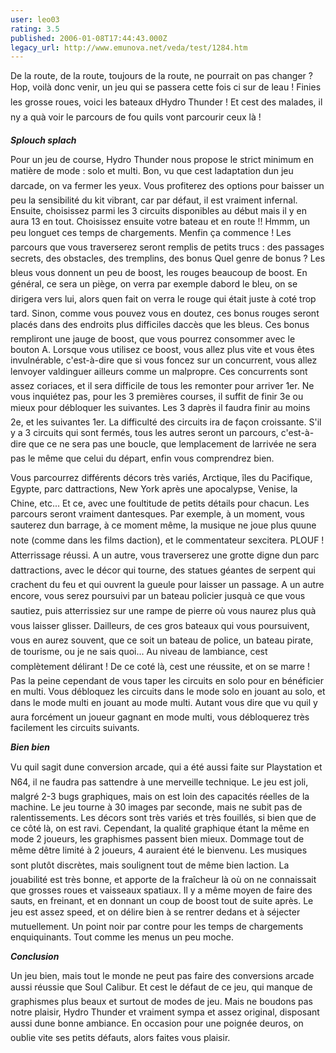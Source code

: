 ```yaml
---
user: leo03
rating: 3.5
published: 2006-01-08T17:44:43.000Z
legacy_url: http://www.emunova.net/veda/test/1284.htm
---
```

De la route, de la route, toujours de la route, ne pourrait on pas changer ? Hop, voilà donc venir, un jeu qui se passera cette fois ci sur de leau ! Finies les grosse roues, voici les bateaux dHydro Thunder ! Et cest des malades, il ny a quà voir le parcours de fou quils vont parcourir ceux là !  

  

_**Splouch splach**_  

  

Pour un jeu de course, Hydro Thunder nous propose le strict minimum en matière de mode : solo et multi. Bon, vu que cest ladaptation dun jeu darcade, on va fermer les yeux. Vous profiterez des options pour baisser un peu la sensibilité du kit vibrant, car par défaut, il est vraiment infernal. Ensuite, choisissez parmi les 3 circuits disponibles au début mais il y en aura 13 en tout. Choisissez ensuite votre bateau et en route !! Hmmm, un peu longuet ces temps de chargements. Menfin ça commence ! Les parcours que vous traverserez seront remplis de petits trucs : des passages secrets, des obstacles, des tremplins, des bonus Quel genre de bonus ? Les bleus vous donnent un peu de boost, les rouges beaucoup de boost. En général, ce sera un piège, on verra par exemple dabord le bleu, on se dirigera vers lui, alors quen fait on verra le rouge qui était juste à coté trop tard. Sinon, comme vous pouvez vous en doutez, ces bonus rouges seront placés dans des endroits plus difficiles daccès que les bleus. Ces bonus rempliront une jauge de boost, que vous pourrez consommer avec le bouton A. Lorsque vous utilisez ce boost, vous allez plus vite et vous êtes invulnérable, c'est-à-dire que si vous foncez sur un concurrent, vous allez lenvoyer valdinguer ailleurs comme un malpropre. Ces concurrents sont assez coriaces, et il sera difficile de tous les remonter pour arriver 1er. Ne vous inquiétez pas, pour les 3 premières courses, il suffit de finir 3e ou mieux pour débloquer les suivantes. Les 3 daprès il faudra finir au moins 2e, et les suivantes 1er. La difficulté des circuits ira de façon croissante. S'il y a 3 circuits qui sont fermés, tous les autres seront un parcours, c'est-à-dire que ce ne sera pas une boucle, que lemplacement de larrivée ne sera pas le même que celui du départ, enfin vous comprendrez bien.  

  

Vous parcourrez différents décors très variés, Arctique, îles du Pacifique, Egypte, parc dattractions, New York après une apocalypse, Venise, la Chine, etc... Et ce, avec une foultitude de petits détails pour chacun. Les parcours seront vraiment dantesques. Par exemple, à un moment, vous sauterez dun barrage, à ce moment même, la musique ne joue plus quune note (comme dans les films daction), et le commentateur sexcitera. PLOUF ! Atterrissage réussi. A un autre, vous traverserez une grotte digne dun parc dattractions, avec le décor qui tourne, des statues géantes de serpent qui crachent du feu et qui ouvrent la gueule pour laisser un passage. A un autre encore, vous serez poursuivi par un bateau policier jusquà ce que vous sautiez, puis atterrissiez sur une rampe de pierre où vous naurez plus quà vous laisser glisser. Dailleurs, de ces gros bateaux qui vous poursuivent, vous en aurez souvent, que ce soit un bateau de police, un bateau pirate, de tourisme, ou je ne sais quoi... Au niveau de lambiance, cest complètement délirant ! De ce coté là, cest une réussite, et on se marre ! Pas la peine cependant de vous taper les circuits en solo pour en bénéficier en multi. Vous débloquez les circuits dans le mode solo en jouant au solo, et dans le mode multi en jouant au mode multi. Autant vous dire que vu quil y aura forcément un joueur gagnant en mode multi, vous débloquerez très facilement les circuits suivants.  

  

_**Bien bien**_  

  

Vu quil sagit dune conversion arcade, qui a été aussi faite sur Playstation et N64, il ne faudra pas sattendre à une merveille technique. Le jeu est joli, malgré 2-3 bugs graphiques, mais on est loin des capacités réelles de la machine. Le jeu tourne à 30 images par seconde, mais ne subit pas de ralentissements. Les décors sont très variés et très fouillés, si bien que de ce côté là, on est ravi. Cependant, la qualité graphique étant la même en mode 2 joueurs, les graphismes passent bien mieux. Dommage tout de même dêtre limité à 2 joueurs, 4 auraient été le bienvenu. Les musiques sont plutôt discrètes, mais soulignent tout de même bien laction. La jouabilité est très bonne, et apporte de la fraîcheur là où on ne connaissait que grosses roues et vaisseaux spatiaux. Il y a même moyen de faire des sauts, en freinant, et en donnant un coup de boost tout de suite après. Le jeu est assez speed, et on délire bien à se rentrer dedans et à séjecter mutuellement. Un point noir par contre pour les temps de chargements enquiquinants. Tout comme les menus un peu moche.  

  

_**Conclusion**_  

  

Un jeu bien, mais tout le monde ne peut pas faire des conversions arcade aussi réussie que Soul Calibur. Et cest le défaut de ce jeu, qui manque de graphismes plus beaux et surtout de modes de jeu. Mais ne boudons pas notre plaisir, Hydro Thunder et vraiment sympa et assez original, disposant aussi dune bonne ambiance. En occasion pour une poignée deuros, on oublie vite ses petits défauts, alors faites vous plaisir.